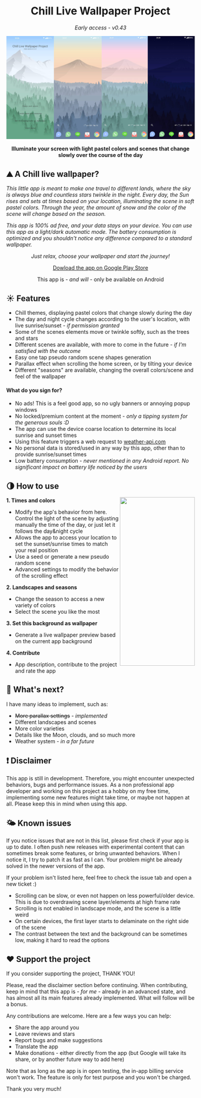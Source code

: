 <div align="center"> 
  
  # Chill Live Wallpaper Project 
  _Early access - v0.43_

</div>

![This is a showcase](/Assets/showcase.png "showcase")

**<div align="center">Illuminate your screen with light pastel colors and scenes that change slowly over the course of the day**</div>

## :mountain: A Chill live wallpaper?

_This little app is meant to make one travel to different lands, where the sky is always blue and countless stars twinkle in the night.
Every day, the Sun rises and sets at times based on your location, illuminating the scene in soft pastel colors. Through the year, the amount of snow and the color of the scene will change based on the season._

_This app is 100% ad free, and your data stays on your device.
You can use this app as a light/dark automatic mode. The battery consumption is optimized and you shouldn't notice any difference compared to a standard wallpaper._
 
<div align="center">
  
  _Just relax, choose your wallpaper and start the journey!_
  
  [Dowload the app on Google Play Store](https://play.google.com/store/apps/details?id=com.chilllive.chillwallpaperproject)
  
  This app is - _and will_ - only be available on Android
  
  </div>

## ☀️ Features

* Chill themes, displaying pastel colors that change slowly during the day
* The day and night cycle changes according to the user's location, with live sunrise/sunset - _if permission granted_
* Some of the scenes elements move or twinkle softly, such as the trees and stars
* Different scenes are available, with more to come in the future - _if I'm satisfied with the outcome_
* Easy one tap pseudo random scene shapes generation
* Parallax effect when scrolling the home screen, or by tilting your device
* Different "seasons" are available, changing the overall colors/scene and feel of the wallpaper

#### What do you sign for?

* No ads! This is a feel good app, so no ugly banners or annoying popup windows
* No locked/premium content at the moment - _only a tipping system for the generous souls :D_
* The app can use the device coarse location to determine its local sunrise and sunset times
* Using this feature triggers a web request to [weather-api.com](https://www.weatherapi.com/)
* No personal data is stored/used in any way by this app, other than to provide sunrise/sunset times
* Low battery consumption - _never mentioned in any Android report. No significant impact on battery life noticed by the users_

## :last_quarter_moon: How to use

<img align="right" src="/Assets/showcaseGif.gif" width="200" height="450">

**1. Times and colors**
* Modify the app's behavior from here. Control the light of the scene by adjusting manually the time of the day, or just let it follows the day&night cycle
* Allows the app to access your location to set the sunset/sunrise times to match your real position
* Use a seed or generate a new pseudo random scene
* Advanced settings to modify the behavior of the scrolling effect

**2. Landscapes and seasons** 
* Change the season to access a new variety of colors
* Select the scene you like the most

**3. Set this background as wallpaper** 
* Generate a live wallpaper preview based on the current app background

**4. Contribute** 
* App description, contribute to the project and rate the app

## :hatching_chick: What's next?
I have many ideas to implement, such as:
* ~~More parallax settings~~ - _implemented_
* Different landscapes and scenes
* More color varieties
* Details like the Moon, clouds, and so much more
* Weather system - _in a far future_

## :exclamation: Disclaimer
This app is still in development. Therefore, you might encounter unexpected behaviors, bugs and performance issues.
As a non professional app developer and working on this project as a hobby on my free time, implementing some new features might take time, or maybe not happen at all.
Please keep this in mind when using this app.

## :sun_behind_small_cloud: Known issues
If you notice issues that are not in this list, please first check if your app is up to date. I often push new releases with experimental content that can sometimes break some features, or bring unwanted behaviors. When I notice it, I try to patch it as fast as I can. Your problem might be already solved in the newer versions of the app.

If your problem isn't listed here, feel free to check the issue tab and open a new ticket :)

* Scrolling can be slow, or even not happen on less powerful/older device. This is due to overdrawing scene layer/elements at high frame rate
* Scrolling is not enabled in landscape mode, and the scene is a little weird
* On certain devices, the first layer starts to delaminate on the right side of the scene
* The contrast between the text and the background can be sometimes low, making it hard to read the options


## ❤️ Support the project
If you consider supporting the project, THANK YOU!

Please, read the disclaimer section before continuing. When contributing, keep in mind that this app is _- for me -_ already in an advanced state,
and has almost all its main features already implemented. What will follow will be a bonus.

Any contributions are welcome. Here are a few ways you can help:

* Share the app around you
* Leave reviews and stars
* Report bugs and make suggestions
* Translate the app
* Make donations - either directly from the app (but Google will take its share, or by another future way to add here)

Note that as long as the app is in open testing, the in-app billing service won't work. The feature is only for test purpose and you won't be charged.

Thank you very much!

